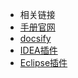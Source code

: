 - 相关链接
 - [手册官网](https://github.com/alibaba/p3c)
 - [docsify](https://github.com/QingWei-Li/docsify)
 - [IDEA插件](https://github.com/alibaba/p3c)
 - [Eclipse插件](https://github.com/alibaba/p3c)